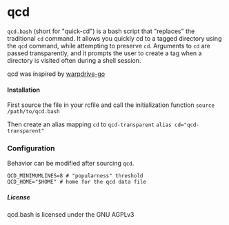 # qcd

`qcd.bash` (short for "quick-cd") is a bash script that "replaces" the traditional `cd` command. It allows you quickly cd to a tagged directory using the `qcd` command, while attempting to preserve `cd`. Arguments to `cd` are passed transparently, and it prompts the user to create a tag when a directory is visited often during a shell session.

qcd was inspired by [warpdrive-go](https://github.com/quackduck/warpdrive-go)

#### Installation

First source the file in your rcfile and call the initialization function
`source /path/to/qcd.bash`

Then create an alias mapping `cd` to `qcd-transparent`
`alias cd="qcd-transparent"`

### Configuration
Behavior can be modified after sourcing `qcd`.
```
QCD_MINIMUMLINES=8 # "popularness" threshold
QCD_HOME="$HOME" # home for the qcd data file
```

##### License
qcd.bash is licensed under the GNU AGPLv3
